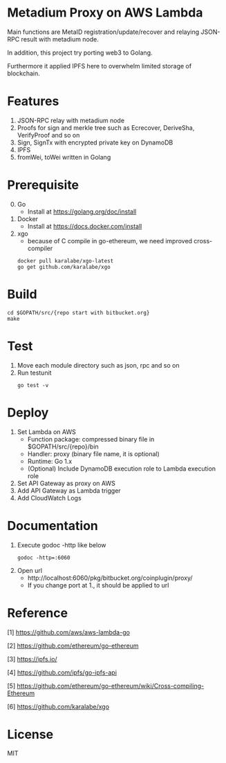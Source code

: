 # Metadium Proxy on AWS Lambda
Main functions are MetaID registration/update/recover and relaying JSON-RPC result with metadium node.

In addition, this project try porting web3 to Golang.

Furthermore it applied IPFS here to overwhelm limited storage of blockchain.

# Features
1. JSON-RPC relay with metadium node
2. Proofs for sign and merkle tree such as Ecrecover, DeriveSha, VerifyProof and so on
3. Sign, SignTx with encrypted private key on DynamoDB
4. IPFS
5. fromWei, toWei written in Golang

# Prerequisite
0. Go
    - Install at https://golang.org/doc/install
1. Docker
    - Install at https://docs.docker.com/install
2. xgo
    - because of C compile in go-ethereum, we need improved cross-compiler
    ```shell
    docker pull karalabe/xgo-latest
    go get github.com/karalabe/xgo
    ```

# Build
```shell
cd $GOPATH/src/{repo start with bitbucket.org}
make
```

# Test
1. Move each module directory such as json, rpc and so on
2. Run testunit
    ```shell
    go test -v
    ```

# Deploy
1. Set Lambda on AWS
    - Function package: compressed binary file in $GOPATH/src/{repo}/bin
    - Handler: proxy (binary file name, it is optional)
    - Runtime: Go 1.x
    - (Optional) Include DynamoDB execution role to Lambda execution role
2. Set API Gateway as proxy on AWS
3. Add API Gateway as Lambda trigger
4. Add CloudWatch Logs

# Documentation
1. Execute godoc -http like below
    ```shell
    godoc -http=:6060
    ```  
2. Open url
    - http://localhost:6060/pkg/bitbucket.org/coinplugin/proxy/
    - If you change port at 1., it should be applied to url

# Reference
[1] https://github.com/aws/aws-lambda-go

[2] https://github.com/ethereum/go-ethereum

[3] https://ipfs.io/

[4] https://github.com/ipfs/go-ipfs-api

[5] https://github.com/ethereum/go-ethereum/wiki/Cross-compiling-Ethereum

[6] https://github.com/karalabe/xgo

# License
MIT
